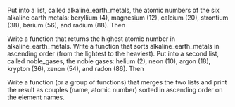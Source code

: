 Put into a list, called alkaline_earth_metals, the atomic numbers of the six alkaline earth metals: beryllium (4), magnesium (12), calcium (20), strontium (38), barium (56), and radium (88). Then

Write a function that returns the highest atomic number in alkaline_earth_metals.
Write a function that sorts alkaline_earth_metals in ascending order (from the lightest to the heaviest).
Put into a second list, called noble_gases, the noble gases: helium (2), neon (10), argon (18), krypton (36), xenon (54), and radon (86). Then

Write a function (or a group of functions) that merges the two lists and print the result as couples (name, atomic number) sorted in ascending order on the element names.
